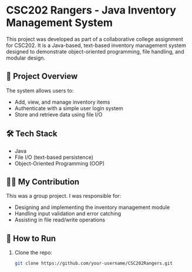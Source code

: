 # CSC202 Rangers - Java Inventory Management System

This project was developed as part of a collaborative college assignment for CSC202. It is a Java-based, text-based inventory management system designed to demonstrate object-oriented programming, file handling, and modular design.

## 📌 Project Overview

The system allows users to:
- Add, view, and manage inventory items
- Authenticate with a simple user login system
- Store and retrieve data using file I/O

## 🛠️ Tech Stack

- Java
- File I/O (text-based persistence)
- Object-Oriented Programming (OOP)

## 👨‍💻 My Contribution

This was a group project. I was responsible for:
- Designing and implementing the inventory management module
- Handling input validation and error catching
- Assisting in file read/write operations

## 🚀 How to Run

1. Clone the repo:
   ```bash
   git clone https://github.com/your-username/CSC202Rangers.git
